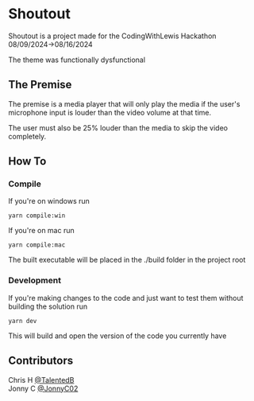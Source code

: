 # Shoutout

Shoutout is a project made for the CodingWithLewis Hackathon 08/09/2024->08/16/2024

The theme was functionally dysfunctional

## The Premise
The premise is a media player that will only play the media if the user's microphone input is louder than the video volume at that time.

The user must also be 25% louder than the media to skip the video completely.

## How To
### Compile
If you're on windows run 

`yarn compile:win`

If you're on mac run

`yarn compile:mac`

The built executable will be placed in the ./build folder in the project root

### Development
If you're making changes to the code and just want to test them without building the solution run

`yarn dev`

This will build and open the version of the code you currently have

## Contributors
Chris H [@TalentedB](https://github.com/TalentedB)  
Jonny C [@JonnyC02](https://github.com/JonnyC02)